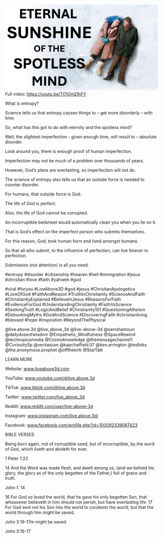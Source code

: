 ![Video cover image](./cover.jpg)
Full video: https://youtu.be/TI7iOnQ1hFY

What is entropy?

Science tells us that entropy causes things to – get more disorderly – with time.

So, what has this got to do with eternity and the spotless mind?

Well; the slightest imperfection - given enough time, will result to – absolute disorder.

Look around you, there is enough proof of human imperfection.

Imperfection may not be much of a problem over thousands of years. 

However, God’s plans are everlasting, so imperfection will not do.

The science of entropy also tells us that an outside force is needed to counter disorder.

For humans, that outside force is God.

The life of God is perfect.

Also, the life of God cannot be corrupted.

An incorruptible bedsheet would automatically clean you when you lie on it.

That is God’s effect on the imperfect person who submits themselves.

For this reason, God, took human form and lived amongst humans.

So that all who submit, to the influence of perfection, can live forever in perfection.

Submission (not attention) is all you need.


#entropy #disorder #citizenship #heaven #hell #immigration #jesus #christian #love #faith #yahweh #god 

#viral #foryou #LiveAbove3D #god #jesus #ChristianApologetics #LoveOfGod #FaithAndReason #TruthInChristianity #ScienceAndFaith #ChristianityExplained #BelieveInJesus #ReasonsForFaith #EvidenceForGod #UnderstandingChristianity #FaithVsScience #SeekingTruth #LogicAndBelief #Christianity101 #QuestioningAtheism #DebunkingMyths #GodAndScience #DiscoveringFaith #christianliving #blessed #hope #inspiration #BeyondThePhysical

@live.above.3d @live_above_3d @live-above-3d @samshamoun @dailydoseofwisdom @Empathetic_Mindfulness @SpaceRewind @technoplusmedia @Cosmoknowledge @themessagechannel1 @CuriositySp @veritasium @kapchatfield.07 @ken.arrington @tedtoks @the.anonymous.prophet @offthekirb @StarTalk


LEARN MORE

Website: www.liveabove3d.com

YouTube: www.youtube.com/@live.above.3d

TikTok: www.tiktok.com/@live.above.3d

Twitter: www.twitter.com/live_above_3d

Reddit: www.reddit.com/user/live-above-3d

Instagram: www.instagram.com/live.above.3d/

Facebook: www.facebook.com/profile.php?id=100092339087423


BIBLE VERSES

Being born again, not of corruptible seed, but of incorruptible, by the word of God, which liveth and abideth for ever.

1 Peter 1:23

14 And the Word was made flesh, and dwelt among us, (and we beheld his glory, the glory as of the only begotten of the Father,) full of grace and truth.

John 1: 14

16 For God so loved the world, that he gave his only begotten Son, that whosoever believeth in him should not perish, but have everlasting life.
17 For God sent not his Son into the world to condemn the world; but that the world through him might be saved.

John 3:16-17m might be saved.

John 3:16-17